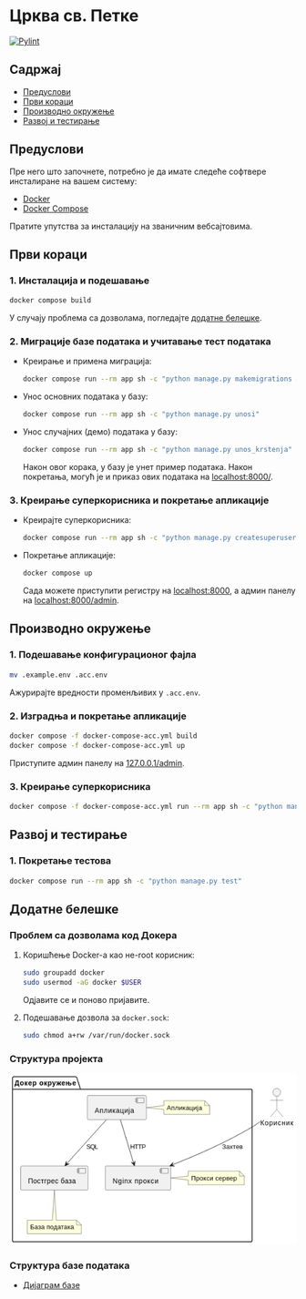 # Црква св. Петке

[![Pylint](https://github.com/zenariworks/crkva/actions/workflows/pylint.yml/badge.svg?branch=main)](https://github.com/zenariworks/crkva/actions/workflows/pylint.yml)

## Садржај

- [Предуслови](#предуслови)
- [Први кораци](#први-кораци)
- [Производно окружење](#производно-окружење)
- [Развој и тестирање](#развој-и-тестирање)

## Предуслови

Пре него што започнете, потребно је да имате следеће софтвере инсталиране на вашем систему:

- [Docker](https://www.docker.com/products/docker-desktop)
- [Docker Compose](https://docs.docker.com/compose/install/)

Пратите упутства за инсталацију на званичним вебсајтовима.

## Први кораци

### 1. Инсталација и подешавање

   ```bash
   docker compose build
   ```

   У случају проблема са дозволама, погледајте [додатне белешке](#додатне-белешке).

### 2. Миграције базе података и учитавање тест података

- Креирање и примена миграција:

   ```bash
   docker compose run --rm app sh -c "python manage.py makemigrations && python manage.py migrate"
   ```

- Унос основних података у базу:

   ```bash
   docker compose run --rm app sh -c "python manage.py unosi"
   ```

- Унос случајних (демо) података у базу:

    ```bash
    docker compose run --rm app sh -c "python manage.py unos_krstenja"
    ```

   Након овог корака, у базу је унет пример података.
   Након покретања, могућ је и приказ ових података на [localhost:8000/](localhost:8000/).

### 3. Креирање суперкорисника и покретање апликације

- Креирајте суперкорисника:

   ```bash
   docker compose run --rm app sh -c "python manage.py createsuperuser"
   ```

- Покретање апликације:

   ```bash
   docker compose up
   ```

   Сада можете приступити регистру на [localhost:8000](localhost:8000), а админ панелу на [localhost:8000/admin](localhost:8000/admin).

## Производно окружење

### 1. Подешавање конфигурационог фајла

   ```bash
   mv .example.env .acc.env
   ```

   Ажурирајте вредности променљивих у `.acc.env`.

### 2. Изградња и покретање апликације

   ```bash
   docker compose -f docker-compose-acc.yml build
   docker compose -f docker-compose-acc.yml up
   ```

   Приступите админ панелу на [127.0.0.1/admin](127.0.0.1/admin).

### 3. Креирање суперкорисника

   ```bash
   docker compose -f docker-compose-acc.yml run --rm app sh -c "python manage.py createsuperuser"
   ```

## Развој и тестирање

### 1. Покретање тестова

   ```bash
   docker compose run --rm app sh -c "python manage.py test"
   ```

## Додатне белешке

### Проблем са дозволама код Докера

1. Коришћење Docker-а као не-root корисник:

   ```bash
   sudo groupadd docker
   sudo usermod -aG docker $USER
   ```

   Одјавите се и поново пријавите.

2. Подешавање дозвола за `docker.sock`:

   ```bash
   sudo chmod a+rw /var/run/docker.sock
   ```

### Структура пројекта

![Alt text](docs/structure.png)

### Структура базе података

- [Дијаграм базе](https://dbdiagram.io/d/65319d89ffbf5169f00f803f)
